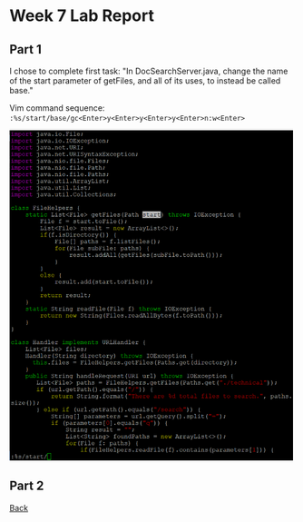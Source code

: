 # **Week 7 Lab Report**

## **Part 1**

I chose to complete first task: "In DocSearchServer.java, change the name of the start parameter of getFiles, and all of its uses, to instead be called base."

Vim command sequence: `:%s/start/base/gc<Enter>y<Enter>y<Enter>y<Enter>n:w<Enter>`

<img src="Lab_7_1.png" alt="drawing" width="500"/>

## **Part 2**



[Back](index.html)